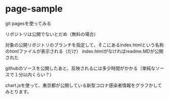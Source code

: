 # page-sample

git pagesを使ってみる

リポジトリは公開でないとだめ（無料の場合）

対象の公開リポジトリのブランチを指定して、そこにあるindex.htmlという名称のhtmlファイルが表示される（だけ）
index.htmlがなければreadme.MDが公開された

githubのソースを公開したあと、反映されるには多少時間がかかる（単純なソースで１分以内くらい？）

chart.jsを使って、東京都が公開している新型コロナ感染者情報をグラフかしてみとります。

